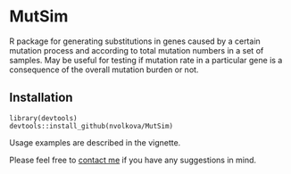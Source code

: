 # MutSim
R package for generating substitutions in genes caused by a certain mutation process and according to total mutation numbers in a set of samples.
May be useful for testing if mutation rate in a particular gene is a consequence of the overall mutation burden or not.

## Installation

```
library(devtools)
devtools::install_github(nvolkova/MutSim)
```
Usage examples are described in the vignette.

Please feel free to [contact me](mailto:nvolkova@ebi.ac.uk) if you have any suggestions in mind.
